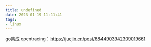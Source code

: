 ```yaml
---
title: undefined
date: 2023-01-19 11:11:41
tags:
- linux
---
```


go集成 opentracing：https://juejin.cn/post/6844903942309019661

